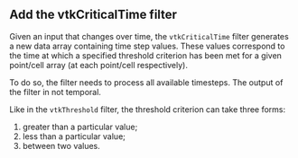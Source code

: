 ## Add the vtkCriticalTime filter

Given an input that changes over time, the `vtkCriticalTime` filter generates a new
data array containing time step values. These values correspond to the time at which a specified
threshold criterion has been met for a given point/cell array (at each point/cell respectively).

To do so, the filter needs to process all available timesteps. The output of the filter in not temporal.

Like in the `vtkThreshold` filter, the threshold criterion can take three forms:
1) greater than a particular value;
2) less than a particular value;
3) between two values.
